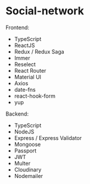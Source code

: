 # Social-network

Frontend:

- TypeScript
- ReactJS
- Redux / Redux Saga
- Immer
- Reselect
- React Router
- Material UI
- Axios
- date-fns
- react-hook-form
- yup

Backend:

- TypeScript
- NodeJS
- Express / Express Validator
- Mongoose
- Passport
- JWT
- Multer
- Cloudinary
- Nodemailer
